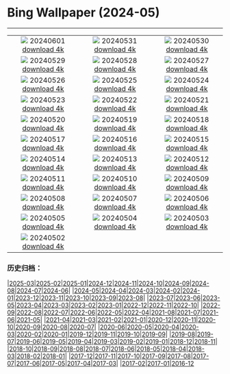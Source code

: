 # Bing Wallpaper (2024-05)
**************
| | | |
| :----: | :----: | :----: |
| ![](https://www.bing.com/th?id=OHR.PrideMonthSF_EN-IN4842306720_1920x1080.jpg) 20240601 [download 4k](https://www.bing.com/th?id=OHR.PrideMonthSF_EN-IN4842306720_UHD.jpg) | ![](https://www.bing.com/th?id=OHR.YorkshireDalesNP_EN-IN4566883981_1920x1080.jpg) 20240531 [download 4k](https://www.bing.com/th?id=OHR.YorkshireDalesNP_EN-IN4566883981_UHD.jpg) | ![](https://www.bing.com/th?id=OHR.Everglades90th_EN-IN5308863447_1920x1080.jpg) 20240530 [download 4k](https://www.bing.com/th?id=OHR.Everglades90th_EN-IN5308863447_UHD.jpg) |
| ![](https://www.bing.com/th?id=OHR.MullOtter_EN-IN5193619685_1920x1080.jpg) 20240529 [download 4k](https://www.bing.com/th?id=OHR.MullOtter_EN-IN5193619685_UHD.jpg) | ![](https://www.bing.com/th?id=OHR.MeteoraMonastery_EN-IN0876656339_1920x1080.jpg) 20240528 [download 4k](https://www.bing.com/th?id=OHR.MeteoraMonastery_EN-IN0876656339_UHD.jpg) | ![](https://www.bing.com/th?id=OHR.ShivaDarasuram_EN-IN5077554474_1920x1080.jpg) 20240527 [download 4k](https://www.bing.com/th?id=OHR.ShivaDarasuram_EN-IN5077554474_UHD.jpg) |
| ![](https://www.bing.com/th?id=OHR.MethowWildflowers_EN-IN4970374222_1920x1080.jpg) 20240526 [download 4k](https://www.bing.com/th?id=OHR.MethowWildflowers_EN-IN4970374222_UHD.jpg) | ![](https://www.bing.com/th?id=OHR.MoroccoBenhaddou_EN-IN4913242303_1920x1080.jpg) 20240525 [download 4k](https://www.bing.com/th?id=OHR.MoroccoBenhaddou_EN-IN4913242303_UHD.jpg) | ![](https://www.bing.com/th?id=OHR.OrdesaNationalPark_EN-IN4789684794_1920x1080.jpg) 20240524 [download 4k](https://www.bing.com/th?id=OHR.OrdesaNationalPark_EN-IN4789684794_UHD.jpg) |
| ![](https://www.bing.com/th?id=OHR.IndianStarTortoise_EN-IN7003674028_1920x1080.jpg) 20240523 [download 4k](https://www.bing.com/th?id=OHR.IndianStarTortoise_EN-IN7003674028_UHD.jpg) | ![](https://www.bing.com/th?id=OHR.SnowGumTasmania_EN-IN6798155593_1920x1080.jpg) 20240522 [download 4k](https://www.bing.com/th?id=OHR.SnowGumTasmania_EN-IN6798155593_UHD.jpg) | ![](https://www.bing.com/th?id=OHR.MalaysiaTea_EN-IN6409781415_1920x1080.jpg) 20240521 [download 4k](https://www.bing.com/th?id=OHR.MalaysiaTea_EN-IN6409781415_UHD.jpg) |
| ![](https://www.bing.com/th?id=OHR.HoneycombBee_EN-IN5264559093_1920x1080.jpg) 20240520 [download 4k](https://www.bing.com/th?id=OHR.HoneycombBee_EN-IN5264559093_UHD.jpg) | ![](https://www.bing.com/th?id=OHR.VernazzaItaly_EN-IN5043240233_1920x1080.jpg) 20240519 [download 4k](https://www.bing.com/th?id=OHR.VernazzaItaly_EN-IN5043240233_UHD.jpg) | ![](https://www.bing.com/th?id=OHR.MuseumWhale_EN-IN4765329631_1920x1080.jpg) 20240518 [download 4k](https://www.bing.com/th?id=OHR.MuseumWhale_EN-IN4765329631_UHD.jpg) |
| ![](https://www.bing.com/th?id=OHR.TarangireElephants_EN-IN4532502651_1920x1080.jpg) 20240517 [download 4k](https://www.bing.com/th?id=OHR.TarangireElephants_EN-IN4532502651_UHD.jpg) | ![](https://www.bing.com/th?id=OHR.DayOfLight_EN-IN3415387303_1920x1080.jpg) 20240516 [download 4k](https://www.bing.com/th?id=OHR.DayOfLight_EN-IN3415387303_UHD.jpg) | ![](https://www.bing.com/th?id=OHR.BlueCityIndia_EN-IN3177982227_1920x1080.jpg) 20240515 [download 4k](https://www.bing.com/th?id=OHR.BlueCityIndia_EN-IN3177982227_UHD.jpg) |
| ![](https://www.bing.com/th?id=OHR.CarlsbadNP_EN-IN3004884534_1920x1080.jpg) 20240514 [download 4k](https://www.bing.com/th?id=OHR.CarlsbadNP_EN-IN3004884534_UHD.jpg) | ![](https://www.bing.com/th?id=OHR.NamibiaCanyon_EN-IN2812270328_1920x1080.jpg) 20240513 [download 4k](https://www.bing.com/th?id=OHR.NamibiaCanyon_EN-IN2812270328_UHD.jpg) | ![](https://www.bing.com/th?id=OHR.GuanacoMother_EN-IN2535708890_1920x1080.jpg) 20240512 [download 4k](https://www.bing.com/th?id=OHR.GuanacoMother_EN-IN2535708890_UHD.jpg) |
| ![](https://www.bing.com/th?id=OHR.TexasIndigoBunting_EN-IN8017166670_1920x1080.jpg) 20240511 [download 4k](https://www.bing.com/th?id=OHR.TexasIndigoBunting_EN-IN8017166670_UHD.jpg) | ![](https://www.bing.com/th?id=OHR.MisoolRajaAmpat_EN-IN2026681829_1920x1080.jpg) 20240510 [download 4k](https://www.bing.com/th?id=OHR.MisoolRajaAmpat_EN-IN2026681829_UHD.jpg) | ![](https://www.bing.com/th?id=OHR.EmirganPark_EN-IN1713260535_1920x1080.jpg) 20240509 [download 4k](https://www.bing.com/th?id=OHR.EmirganPark_EN-IN1713260535_UHD.jpg) |
| ![](https://www.bing.com/th?id=OHR.PortMarseille_EN-IN7480863475_1920x1080.jpg) 20240508 [download 4k](https://www.bing.com/th?id=OHR.PortMarseille_EN-IN7480863475_UHD.jpg) | ![](https://www.bing.com/th?id=OHR.LittleDuckling_EN-IN1177865327_1920x1080.jpg) 20240507 [download 4k](https://www.bing.com/th?id=OHR.LittleDuckling_EN-IN1177865327_UHD.jpg) | ![](https://www.bing.com/th?id=OHR.TheRoachesPeakDistrict_EN-IN0923215557_1920x1080.jpg) 20240506 [download 4k](https://www.bing.com/th?id=OHR.TheRoachesPeakDistrict_EN-IN0923215557_UHD.jpg) |
| ![](https://www.bing.com/th?id=OHR.KeralaRiver_EN-IN0661487977_1920x1080.jpg) 20240505 [download 4k](https://www.bing.com/th?id=OHR.KeralaRiver_EN-IN0661487977_UHD.jpg) | ![](https://www.bing.com/th?id=OHR.JediMonastery_EN-IN0109731817_1920x1080.jpg) 20240504 [download 4k](https://www.bing.com/th?id=OHR.JediMonastery_EN-IN0109731817_UHD.jpg) | ![](https://www.bing.com/th?id=OHR.SonoranSpring_EN-IN9627232224_1920x1080.jpg) 20240503 [download 4k](https://www.bing.com/th?id=OHR.SonoranSpring_EN-IN9627232224_UHD.jpg) |
| ![](https://www.bing.com/th?id=OHR.CratersOfTheMoon_EN-IN2412374583_1920x1080.jpg) 20240502 [download 4k](https://www.bing.com/th?id=OHR.CratersOfTheMoon_EN-IN2412374583_UHD.jpg) |  |  |

### 历史归档：

|[2025-03](/../2025-03/2025-03.md)|[2025-02](/../2025-02/2025-02.md)|[2025-01](/../2025-01/2025-01.md)|[2024-12](/../2024-12/2024-12.md)|[2024-11](/../2024-11/2024-11.md)|[2024-10](/../2024-10/2024-10.md)|[2024-09](/../2024-09/2024-09.md)|[2024-08](/../2024-08/2024-08.md)|[2024-07](/../2024-07/2024-07.md)|[2024-06](/../2024-06/2024-06.md)|
|[2024-05](/2024-05.md)|[2024-04](/../2024-04/2024-04.md)|[2024-03](/../2024-03/2024-03.md)|[2024-02](/../2024-02/2024-02.md)|[2024-01](/../2024-01/2024-01.md)|[2023-12](/../2023-12/2023-12.md)|[2023-11](/../2023-11/2023-11.md)|[2023-10](/../2023-10/2023-10.md)|[2023-09](/../2023-09/2023-09.md)|[2023-08](/../2023-08/2023-08.md)|
|[2023-07](/../2023-07/2023-07.md)|[2023-06](/../2023-06/2023-06.md)|[2023-05](/../2023-05/2023-05.md)|[2023-04](/../2023-04/2023-04.md)|[2023-03](/../2023-03/2023-03.md)|[2023-02](/../2023-02/2023-02.md)|[2023-01](/../2023-01/2023-01.md)|[2022-12](/../2022-12/2022-12.md)|[2022-11](/../2022-11/2022-11.md)|[2022-10](/../2022-10/2022-10.md)|
|[2022-09](/../2022-09/2022-09.md)|[2022-08](/../2022-08/2022-08.md)|[2022-07](/../2022-07/2022-07.md)|[2022-06](/../2022-06/2022-06.md)|[2022-05](/../2022-05/2022-05.md)|[2022-04](/../2022-04/2022-04.md)|[2021-08](/../2021-08/2021-08.md)|[2021-07](/../2021-07/2021-07.md)|[2021-06](/../2021-06/2021-06.md)|[2021-05](/../2021-05/2021-05.md)|
|[2021-04](/../2021-04/2021-04.md)|[2021-03](/../2021-03/2021-03.md)|[2021-02](/../2021-02/2021-02.md)|[2021-01](/../2021-01/2021-01.md)|[2020-12](/../2020-12/2020-12.md)|[2020-11](/../2020-11/2020-11.md)|[2020-10](/../2020-10/2020-10.md)|[2020-09](/../2020-09/2020-09.md)|[2020-08](/../2020-08/2020-08.md)|[2020-07](/../2020-07/2020-07.md)|
|[2020-06](/../2020-06/2020-06.md)|[2020-05](/../2020-05/2020-05.md)|[2020-04](/../2020-04/2020-04.md)|[2020-03](/../2020-03/2020-03.md)|[2020-02](/../2020-02/2020-02.md)|[2020-01](/../2020-01/2020-01.md)|[2019-12](/../2019-12/2019-12.md)|[2019-11](/../2019-11/2019-11.md)|[2019-10](/../2019-10/2019-10.md)|[2019-09](/../2019-09/2019-09.md)|
|[2019-08](/../2019-08/2019-08.md)|[2019-07](/../2019-07/2019-07.md)|[2019-06](/../2019-06/2019-06.md)|[2019-05](/../2019-05/2019-05.md)|[2019-04](/../2019-04/2019-04.md)|[2019-03](/../2019-03/2019-03.md)|[2019-02](/../2019-02/2019-02.md)|[2019-01](/../2019-01/2019-01.md)|[2018-12](/../2018-12/2018-12.md)|[2018-11](/../2018-11/2018-11.md)|
|[2018-10](/../2018-10/2018-10.md)|[2018-09](/../2018-09/2018-09.md)|[2018-08](/../2018-08/2018-08.md)|[2018-07](/../2018-07/2018-07.md)|[2018-06](/../2018-06/2018-06.md)|[2018-05](/../2018-05/2018-05.md)|[2018-04](/../2018-04/2018-04.md)|[2018-03](/../2018-03/2018-03.md)|[2018-02](/../2018-02/2018-02.md)|[2018-01](/../2018-01/2018-01.md)|
|[2017-12](/../2017-12/2017-12.md)|[2017-11](/../2017-11/2017-11.md)|[2017-10](/../2017-10/2017-10.md)|[2017-09](/../2017-09/2017-09.md)|[2017-08](/../2017-08/2017-08.md)|[2017-07](/../2017-07/2017-07.md)|[2017-06](/../2017-06/2017-06.md)|[2017-05](/../2017-05/2017-05.md)|[2017-04](/../2017-04/2017-04.md)|[2017-03](/../2017-03/2017-03.md)|
|[2017-02](/../2017-02/2017-02.md)|[2017-01](/../2017-01/2017-01.md)|[2016-12](/../2016-12/2016-12.md)